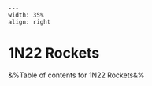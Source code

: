 
```{figure} /figures/busy.png
---
width: 35%
align: right
```
# 1N22 Rockets

&%Table of contents for 1N22 Rockets&%